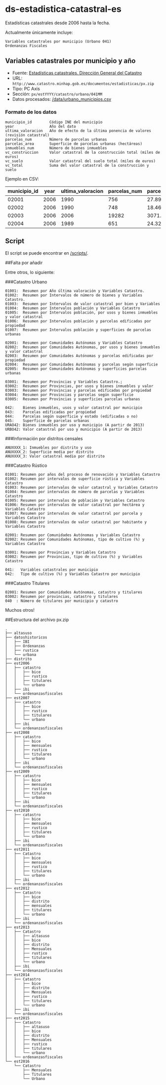 # ds-estadistica-catastral-es

Estadísticas catastrales desde 2006 hasta la fecha. 
 
Actualmente únicamente incluye:

    Variables catastrales por municipio (Urbano 041)
    Ordenanzas Fiscales




## Variables catastrales por municipio y año

- Fuente: [Estadísticas catastrales. Dirección General del Catastro](http://www.catastro.minhap.gob.es/esp/estadisticas.asp)
- URL: `http://www.catastro.minhap.gob.es/documentos/estadisticas/px.zip`
- Tipo: PC Axis
- Sección: `px/estYYYY/catastro/urbano/041MM`
- Datos procesados: [/data/urbano_municipios.csv](data/urbano_municipios.csv) 
 

### Formato de los datos

    municipio_id        Código INE del municipio
    year                Año del dato
    ultima_valoracion   Año de efecto de la última ponencia de valores (revisión catastral) 
    parcelas_num        Número de parcelas urbanas
    parcelas_area       Superficie de parcelas urbanas (hectáreas)
    inmuebles_num       Número de bienes inmuebles
    vc_construccion     Valor catastral de la construcción total (miles de euros)
    vc_suelo            Valor catastral del suelo total (miles de euros)
    vc_total            Suma del valor catastral de la construcción y suelo
    

Ejemplo en CSV:

| municipio_id | year | ultima_valoracion | parcelas_num | parcelas_area | inmuebles_num | vc_construccion | vc_suelo       | vc_total      | 
|--------------|------|-------------------|--------------|---------------|---------------|-----------------|----------------|---------------| 
| 02001        | 2006 | 1990              | 756          | 27.8903       | 758           | 8278.791319856  | 4353.179390144 | 12631.97071   | 
| 02002        | 2006 | 1990              | 748          | 18.4699       | 800           | 4364.222763276  | 2867.691856724 | 7231.91462    | 
| 02003        | 2006 | 2006              | 19282        | 3071.4533     | 108239        | 3577383.08728   | 5794887.57849  | 9372270.66577 | 
| 02004        | 2006 | 1989              | 651          | 24.3229       | 664           | 3505.496023651  | 2608.846256349 | 6114.34228    | 


## Script

El script se puede encontrar en [/scripts/](/scripts/).


##Falta por añadir

Entre otros, lo siguiente:

###Catastro Urbano

    01001:  Resumen por Año última valoración y Variables Catastro.
    01002:  Resumen por Intervalos de número de bienes y Variables Catastro.
    01003:  Resumen por Intervalos de valor catastral por bien y Variables
    01004:  Resumen por Intervalos población y Variables Catastro
    01005:  Resumen por Intervalos población, por usos y bienes inmuebles y valor catastral
    01006:  Resumen por Intervalos población y parcelas edificadas por propiedad
    01007:  Resumen por Intervalos población y superficies de parcelas urbanas

    02001:  Resumen por Comunidades Autónomas y Variables Catastro
    02002:  Resumen por Comunidades Autónomas, por usos y bienes inmuebles y valor catastral
    02003:  Resumen por Comunidades Autónomas y parcelas edificadas por propiedad
    02004:  Resumen por Comunidades Autónomas y parcelas según superficie
    02005:  Resumen por Comunidades Autónomas y superficies parcelas urbanas

    03001:  Resumen por Provincias y Variables Catastro.;
    03002:  Resumen por Provincias, por usos y bienes inmuebles y valor
    03003:  Resumen por Provincias y parcelas edificadas por propiedad
    03004:  Resumen por Provincias y parcelas según superficie
    03005:  Resumen por Provincias y superficies parcelas urbanas

    042:    Bienes inmuebles, usos y valor catastral por municipio
    043:    Parcelas edificadas por propiedad
    044:    Parcelas según superficie y estado (edificadas o no)
    045:    Superficie de parcelas urbanas
    URAO42: Bienes inmuebles por uso y municipio (A partir de 2013)
    URBO42: Valor catastral por uso y municipio (A partir de 2013)


###Información por distritos censales


    ANUXXXX_1: Inmuebles por distrito y uso
    ANUXXXX_2: Superficie media por distrito
    ANUXXXX_3: Valor catastral medio por distrito 


###Catastro Rústico

    01001: Resumen por años del proceso de renovación y Variables Catastro
    01002: Resumen por intervalos de superficie rústica y Variables Catastro
    01003: Resumen por intervalos de valor catastral y Variables Catastro
    01004: Resumen por intervalos de número de parcelas y Variables Catastro
    01005: Resumen por intervalos de población y Variables Catastro
    01006: Resumen por intervalos de valor catastral por hectárea y Variables Catastro
    01007: Resumen por intervalos de valor catastral por parcela y Variables Catastro
    01008: Resumen por intervalos de valor catastral por habitante y Variables Catastro

    02001: Resumen por Comunidades Autónomas y Variables Catastro
    02002: Resumen por Comunidades Autónomas, tipo de cultivo (%) y Variables Catastro

    03001: Resumen por Provincias y Variables Catastro
    03002: Resumen por Provincias, tipo de cultivo (%) y Variables Catastro

    041:   Variables catastrales por municipio
    042:   Tipo de cultivo (%) y Variables Catastro por municipio


###Catastro Titulares

    02001: Resumen por Comunidades Autónomas, catastro y titulares
    03002: Resumen por provincias, catastro y titulares
    040  : Número de titulares por municipio y catastro


Muchos otros!


##Estructura del archivo px.zip


```
.
├── altasuso
├── datoshistoricos
│   ├── IBI
│   ├── Ordenanzas
│   ├── rustica
│   └── urbana
├── distrito
├── est2006
│   ├── catastro
│   │   ├── bice
│   │   ├── rustico
│   │   ├── titulares
│   │   └── urbano
│   ├── ibi
│   └── ordenanzasfiscales
├── est2007
│   ├── catastro
│   │   ├── bice
│   │   ├── rustico
│   │   ├── titulares
│   │   └── urbano
│   ├── ibi
│   └── ordenanzasfiscales
├── est2008
│   ├── catastro
│   │   ├── bice
│   │   ├── mensuales
│   │   ├── rustico
│   │   ├── titulares
│   │   └── urbano
│   ├── ibi
│   └── ordenanzasfiscales
├── est2009
│   ├── catastro
│   │   ├── bice
│   │   ├── mensuales
│   │   ├── rustico
│   │   ├── titulares
│   │   └── urbano
│   ├── ibi
│   └── ordenanzasfiscales
├── est2010
│   ├── catastro
│   │   ├── bice
│   │   ├── mensuales
│   │   ├── rustico
│   │   ├── titulares
│   │   └── urbano
│   ├── ibi
│   └── ordenanzasfiscales
├── est2011
│   ├── Catastro
│   │   ├── bice
│   │   ├── mensuales
│   │   ├── rustico
│   │   ├── titulares
│   │   └── urbano
│   ├── ibi
│   └── ordenanzasfiscales
├── est2012
│   ├── Catastro
│   │   ├── bice
│   │   ├── distrito
│   │   ├── mensuales
│   │   ├── titulares
│   │   └── urbano
│   ├── ibi
│   └── ordenanzasfiscales
├── est2013
│   ├── Catastro
│   │   ├── altasuso
│   │   ├── bice
│   │   ├── distrito
│   │   ├── Mensuales
│   │   ├── rustico
│   │   ├── titulares
│   │   └── urbano
│   ├── ibi
│   └── ordenanzasfiscales
├── est2014
│   ├── Catastro
│   │   ├── bice
│   │   ├── distrito
│   │   ├── Mensuales
│   │   ├── rustico
│   │   ├── titulares
│   │   └── urbano
│   ├── ibi
│   └── ordenanzasfiscales
├── est2015
│   ├── Catastro
│   │   ├── altasuso
│   │   ├── bice
│   │   ├── distrito
│   │   ├── Mensuales
│   │   ├── rustico
│   │   ├── titulares
│   │   └── urbano
│   └── ordenanzasfiscales
└── est2016
    └── Catastro
        ├── Mensuales
        ├── Titulares
        └── Urbano

